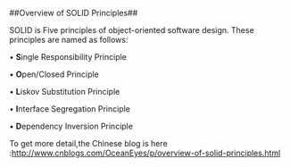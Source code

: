 ##Overview of SOLID Principles##

SOLID is Five principles of object-oriented software design. These principles are named as follows:

• **S**ingle Responsibility Principle

• **O**pen/Closed Principle

• **L**iskov Substitution Principle

• **I**nterface Segregation Principle

• **D**ependency Inversion Principle

To get more detail,the Chinese blog is here :http://www.cnblogs.com/OceanEyes/p/overview-of-solid-principles.html

